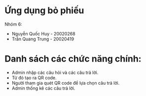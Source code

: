 # Ứng dụng bỏ phiếu
Nhóm 6:
- Nguyễn Quốc Huy - 20020268
- Trần Quang Trung - 	20020419

# Danh sách các chức năng chính:
- Admin nhập các câu hỏi và các câu trả lời.
- Từ đó tạo ra QR code.
- Người tham gia quét QR code để lựa chọn câu trả lời.
- Admin thống kê các câu trả lời.
